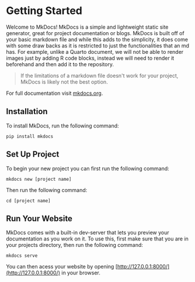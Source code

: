 # Getting Started

Welcome to MkDocs! MkDocs is a simple and lightweight static site generator, great for project documentation or blogs. MkDocs is built off of your basic markdown file and while this adds to the simplicity, it does come with some draw backs as it is restricted to just the functionalities that an md has. For example, unlike a Quarto document, we will not be able to render images just by adding R code blocks, instead we will need to render it beforehand and then add it to the repository.

> If the limitations of a markdown file doesn't work for your project, MkDocs is likely not the best option.
 
For full documentation visit [mkdocs.org](https://www.mkdocs.org).

## Installation

To install MkDocs, run the following command:

```
pip install mkdocs
```

## Set Up Project

To begin your new project you can first run the following command:

```
mkdocs new [project name]
```

Then run the following command:

```
cd [project name]
```

## Run Your Website

MkDocs comes with a built-in dev-server that lets you preview your documentation as you work on it. To use this, first make sure that you are in your projects directory, then run the following command:

```
mkdocs serve
```

You can then acess your website by opening [http://127.0.0.1:8000/](http://127.0.0.1:8000/) in your browser.